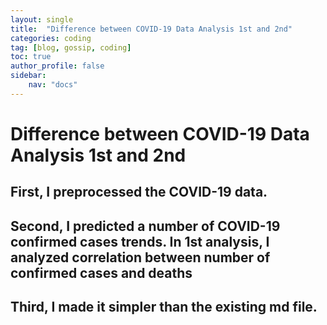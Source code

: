 ```yaml
---
layout: single
title:  "Difference between COVID-19 Data Analysis 1st and 2nd"
categories: coding
tag: [blog, gossip, coding]
toc: true
author_profile: false
sidebar:
    nav: "docs"
---
```


# Difference between COVID-19 Data Analysis 1st and 2nd
## First, I preprocessed the COVID-19 data.
## Second, I predicted a number of COVID-19 confirmed cases trends. In 1st analysis, I analyzed correlation between number of confirmed cases and deaths
## Third, I made it simpler than the existing md file.